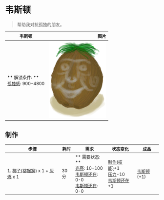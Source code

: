 # 韦斯顿  
> 帮助我对抗孤独的朋友。  
  
  韦斯顿  |   图片   
 ----  |  ----:   
 ** 解锁条件: **<br>[孤独感](Loneliness.md): 900-4800  |  <img decoding="async" src="Sprite/Weston.png" href="a.md" style="max-width:300px;max-height:300px;">   
  
## 制作  
步骤  |  耗时  |  需求  |  状态变化  |  成品  
----  |  ----  |  ----  |  ----  |  ----  
1. [椰子(猕猴窝)](Coconut.md) x 1 + [灰烬](Ash.md) x 1  |  30分  |  ** 需要状态: **<br>[光亮](Light.md): 10-100<br>[韦斯顿还在](WestonAlive.md): 0-0<br>[韦斯顿还在](WestonAlive.md): 0-0  |  [制作(技能)](Skill_Crafting.md)+1<br>[压力](Stress.md)-10<br>[韦斯顿还在](WestonAlive.md)+1  |  [韦斯顿](Weston.md)(+1)  


<script>document.title="韦斯顿 - 卡牌生存百科 Card Survival Wiki";</script>